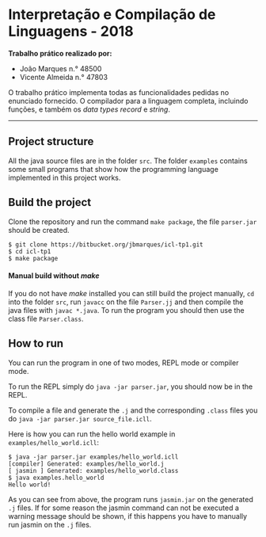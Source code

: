 # Interpretação e Compilação de Linguagens - 2018

**Trabalho prático realizado por:**

* João Marques n.° 48500
* Vicente Almeida n.° 47803

O trabalho prático implementa todas as funcionalidades pedidas no enunciado
fornecido. O compilador para a linguagem completa, incluindo funções, e também
os *data types record* e *string*.

---

## Project structure

All the java source files are in the folder `src`. The folder `examples` contains
some small programs that show how the programming language implemented in this
project works.

## Build the project

Clone the repository and run the command `make package`, the file `parser.jar`
should be created.

```
$ git clone https://bitbucket.org/jbmarques/icl-tp1.git
$ cd icl-tp1
$ make package
```

#### Manual build without *make*

If you do not have *make* installed you can still build the project manually,
`cd` into the folder `src`, run `javacc` on the file `Parser.jj` and then compile
the java files with `javac *.java`. To run the program you should then use the
class file `Parser.class`.

## How to run

You can run the program in one of two modes, REPL mode or compiler mode.

To run the REPL simply do `java -jar parser.jar`, you should now be in the REPL.

To compile a file and generate the `.j` and the corresponding `.class` files you do
`java -jar parser.jar source_file.icll`.

Here is how you can run the hello world example in `examples/hello_world.icll`:

```
$ java -jar parser.jar examples/hello_world.icll
[compiler] Generated: examples/hello_world.j
[ jasmin ] Generated: examples/hello_world.class
$ java examples.hello_world
Hello world!
```

As you can see from above, the program runs `jasmin.jar` on the generated `.j`
files. If for some reason the jasmin command can not be executed a warning message
should be shown, if this happens you have to manually run jasmin on the `.j` files.
